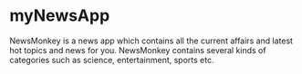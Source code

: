 # myNewsApp
 NewsMonkey is a news app which contains all the current affairs and latest hot topics and news for you. NewsMonkey contains several kinds of categories such as science, entertainment, sports etc.
